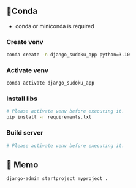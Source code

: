 ## 🐍Conda

- conda or miniconda is required

### Create venv

```sh
conda create -n django_sudoku_app python=3.10
```

### Activate venv

```sh
conda activate django_sudoku_app
```

### Install libs

```sh
# Please activate venv before executing it.
pip install -r requirements.txt
```

### Build server

```sh
# Please activate venv before executing it.

```

## 📝 Memo

```
django-admin startproject myproject .
```
